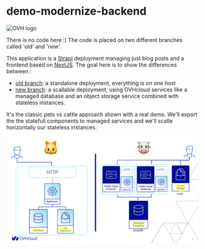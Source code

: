 # demo-modernize-backend

![OVH logo](public/ovhlogo.png)

There is no code here :) The code is placed on two different branches called 'old' and 'new'.

This application is a [Strapi](https://strapi.io/) deployment managing just blog posts and a frontend based on [NextJS](https://nextjs.org/). The goal here is to show the differences between :

* [old branch](https://github.com/pilgrimstack/demo-modernize-nodejs/tree/old): a standalone deployment, everything is on one host
* [new branch](https://github.com/pilgrimstack/demo-modernize-nodejs/tree/new): a scallable deployment, using OVHcloud services like a managed database and an object storage service combined with stateless instances.

It's the classic pets vs cattle approach shown with a real demo. We'll export the the statefull components to managed services and we'll scalle horizontally our stateless instances.

![pets vs cattle](public/pets-vs-cattle.png)
